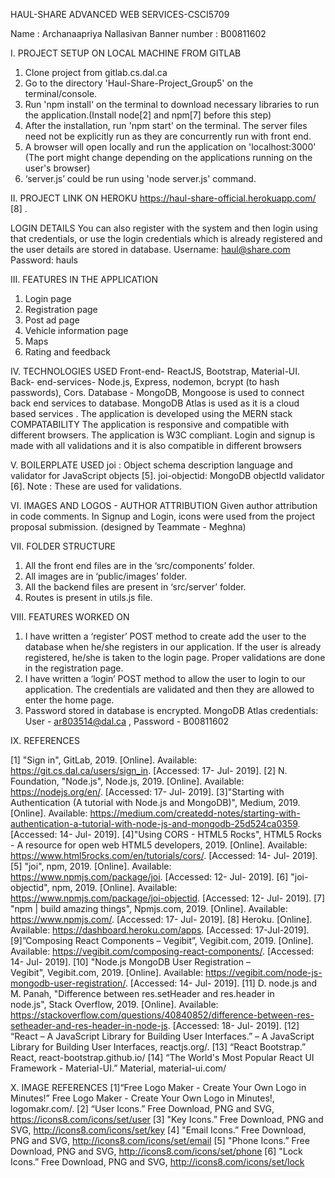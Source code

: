 HAUL-SHARE
ADVANCED WEB SERVICES-CSCI5709
  
Name : Archanaapriya Nallasivan
Banner number : B00811602                                                                                                                                                                                                                                                                                                                                
                                                                                                                                                                                                                               
I. PROJECT SETUP ON LOCAL MACHINE FROM GITLAB
1. Clone project from gitlab.cs.dal.ca
2. Go to the directory 'Haul-Share-Project_Group5' on the terminal/console.
3. Run 'npm install' on the terminal  to download necessary libraries to run the application.(Install node[2] and npm[7] before this step)
4. After the installation, run 'npm start' on the terminal. The server files need not be explicitly run as they are concurrently run with front end. 
5. A browser will open locally and run the application on 'localhost:3000' (The port might change depending on the applications running on the user's browser)
6. ‘server.js’ could be run using 'node server.js' command.

II. PROJECT LINK ON HEROKU 
https://haul-share-official.herokuapp.com/  [8] .

LOGIN DETAILS
You can also register with the system and then login using that credentials, or use the login credentials which is already registered and the user details are stored in database.
Username: haul@share.com
Password: hauls

III. FEATURES IN THE APPLICATION

1. Login page
2. Registration page
3. Post ad page
4. Vehicle information page
5. Maps
6. Rating and feedback

IV. TECHNOLOGIES USED 
Front-end- ReactJS, Bootstrap, Material-UI.
Back- end-services- Node.js, Express, nodemon, bcrypt (to hash passwords), Cors.
Database - MongoDB, Mongoose is used to connect back end services to database.
MongoDB Atlas is used as it is a cloud based services .
The application is developed using the MERN stack
COMPATABILITY
The application is responsive and compatible with different browsers.
The application is W3C compliant.
Login and signup is made with all validations and  it is also compatible in different browsers

V. BOILERPLATE USED
joi : Object schema description language and validator for JavaScript objects [5].
joi-objectid: MongoDB objectId validator [6].
Note : These are used for validations.

VI. IMAGES AND LOGOS - AUTHOR ATTRIBUTION 
Given author attribution in code comments. 
In Signup and Login, icons  were used from the project proposal submission. (designed by Teammate - Meghna)

VII. FOLDER STRUCTURE
1. All the front end files are in the ‘src/components’ folder.
2. All images are in ‘public/images’ folder.
3. All the backend files are present in ‘src/server’ folder.
4. Routes is present in utils.js file.

VIII. FEATURES WORKED ON
1. I have written a ‘register’ POST method to create add the user to the database when he/she registers in our application. If the user is already registered, he/she is taken to the login page. Proper validations are done in the registration page.
2. I have written a ‘login’ POST method to allow the user to login to our application. The credentials are validated and then they are allowed to enter the home page.
3. Password stored in database is encrypted.
    MongoDB Atlas credentials: 
    User - ar803514@dal.ca , Password - B00811602

IX. REFERENCES

[1] "Sign in", GitLab, 2019. [Online]. Available: https://git.cs.dal.ca/users/sign_in. [Accessed: 17- Jul- 2019].
[2]  N. Foundation, "Node.js", Node.js, 2019. [Online]. Available: https://nodejs.org/en/. [Accessed: 17- Jul- 2019].
[3]"Starting with Authentication (A tutorial with Node.js and MongoDB)", Medium, 2019. [Online]. Available: https://medium.com/createdd-notes/starting-with-authentication-a-tutorial-with-node-js-and-mongodb-25d524ca0359. [Accessed: 14- Jul- 2019].
[4]"Using CORS - HTML5 Rocks", HTML5 Rocks - A resource for open web HTML5 developers, 2019. [Online]. Available: https://www.html5rocks.com/en/tutorials/cors/. [Accessed: 14- Jul- 2019].
[5] "joi", npm, 2019. [Online]. Available: https://www.npmjs.com/package/joi. [Accessed: 12- Jul- 2019].
[6] "joi-objectid", npm, 2019. [Online]. Available: https://www.npmjs.com/package/joi-objectid. [Accessed: 12- Jul- 2019].
[7] "npm | build amazing things", Npmjs.com, 2019. [Online]. Available: https://www.npmjs.com/. [Accessed: 17- Jul- 2019].
[8] Heroku. [Online]. Available: https://dashboard.heroku.com/apps. [Accessed: 17-Jul-2019].
[9]”Composing React Components – Vegibit”, Vegibit.com, 2019. [Online]. Available: https://vegibit.com/composing-react-components/. [Accessed: 14- Jul- 2019].
[10] "Node.js MongoDB User Registration – Vegibit", Vegibit.com, 2019. [Online]. Available: https://vegibit.com/node-js-mongodb-user-registration/. [Accessed: 14- Jul- 2019].
[11]  D. node.js and M. Panah, "Difference between res.setHeader and res.header in node.js", Stack Overflow, 2019. [Online]. Available: https://stackoverflow.com/questions/40840852/difference-between-res-setheader-and-res-header-in-node-js. [Accessed: 18- Jul- 2019].
[12] “React – A JavaScript Library for Building User Interfaces.” – A JavaScript Library for Building User Interfaces, reactjs.org/.
[13] “React Bootstrap.” React, react-bootstrap.github.io/
[14] “The World's Most Popular React UI Framework - Material-UI.” Material, material-ui.com/

X. IMAGE REFERENCES
[1]“Free Logo Maker - Create Your Own Logo in Minutes!” Free Logo Maker - Create Your Own Logo in Minutes!, logomakr.com/.
[2] “User Icons.” Free Download, PNG and SVG, https://icons8.com/icons/set/user
[3] "Key Icons.” Free Download, PNG and SVG, http://icons8.com/icons/set/key
[4] "Email Icons.” Free Download, PNG and SVG, http://icons8.com/icons/set/email
[5] "Phone Icons.” Free Download, PNG and SVG, http://icons8.com/icons/set/phone
[6] "Lock Icons.” Free Download, PNG and SVG, http://icons8.com/icons/set/lock

